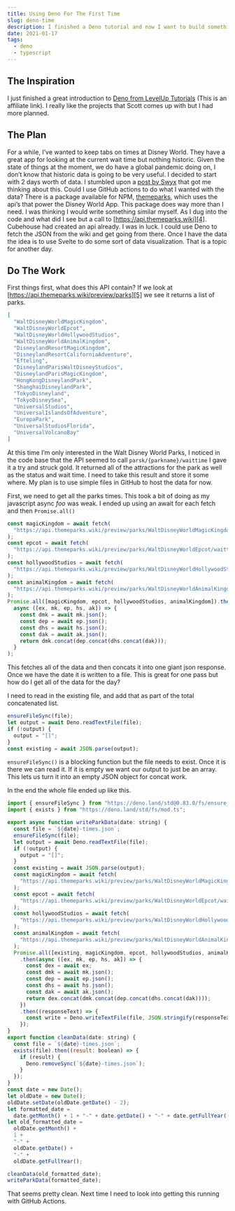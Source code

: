 ```yaml
---
title: Using Deno For The First Time
slug: deno-time
description: I finished a Deno tutorial and now I want to build something!
date: 2021-01-17
tags:
  - deno
  - typescript
---
```


## The Inspiration

I just finished a great introduction to [Deno from LevelUp Tutorials][1] (This is an affiliate link). I really like the projects that Scott comes up with but I had more planned.

## The Plan

For a while, I’ve wanted to keep tabs on times at Disney World. They have a great app for looking at the current wait time but nothing historic. Given the state of things at the moment, we do have a global pandemic doing on, I don’t know that historic data is going to be very useful.
I decided to start with 2 days worth of data. I stumbled upon a [post by Swyx][2] that got me thinking about this. Could I use GitHub actions to do what I wanted with the data?
There is a package available for NPM, [themeparks][3], which uses the api’s that power the Disney World App. This package does way more than I need. I was thinking I would write something similar myself. As I dug into the code and what did I see but a call to [https://api.themeparks.wiki][4]. Cubehouse had created an api already. I was in luck. I could use Deno to fetch the JSON from the wiki and get going from there.
Once I have the data the idea is to use Svelte to do some sort of data visualization. That is a topic for another day.

## Do The Work

First things first, what does this API contain?
If we look at [https://api.themeparks.wiki/preview/parks][5] we see it returns a list of parks.

```json
[
  "WaltDisneyWorldMagicKingdom",
  "WaltDisneyWorldEpcot",
  "WaltDisneyWorldHollywoodStudios",
  "WaltDisneyWorldAnimalKingdom",
  "DisneylandResortMagicKingdom",
  "DisneylandResortCaliforniaAdventure",
  "Efteling",
  "DisneylandParisWaltDisneyStudios",
  "DisneylandParisMagicKingdom",
  "HongKongDisneylandPark",
  "ShanghaiDisneylandPark",
  "TokyoDisneyland",
  "TokyoDisneySea",
  "UniversalStudios",
  "UniversalIslandsOfAdventure",
  "EuropaPark",
  "UniversalStudiosFlorida",
  "UniversalVolcanoBay"
]
```

At this time I’m only interested in the Walt Disney World Parks, I noticed in the code base that the API seemed to call `parsk/{parkname}/waittime` I gave it a try and struck gold. It returned all of the attractions for the park as well as the status and wait time.
I need to take this result and store it some where. My plan is to use simple files in GitHub to host the data for now.

First, we need to get all the parks times. This took a bit of doing as my javascript async _foo_ was weak. I ended up using an await for each fetch and then `Promise.all()`

```js
const magicKingdom = await fetch(
  "https://api.themeparks.wiki/preview/parks/WaltDisneyWorldMagicKingdom/waittime"
);
const epcot = await fetch(
  "https://api.themeparks.wiki/preview/parks/WaltDisneyWorldEpcot/waittime"
);
const hollywoodStudios = await fetch(
  "https://api.themeparks.wiki/preview/parks/WaltDisneyWorldHollywoodStudios/waittime"
);
const animalKingdom = await fetch(
  "https://api.themeparks.wiki/preview/parks/WaltDisneyWorldAnimalKingdom/waittime"
);
Promise.all([magicKingdom, epcot, hollywoodStudios, animalKingdom]).then(
  async ([ex, mk, ep, hs, ak]) => {
    const dmk = await mk.json();
    const dep = await ep.json();
    const dhs = await hs.json();
    const dak = await ak.json();
    return dmk.concat(dep.concat(dhs.concat(dak)));
  }
);
```

This fetches all of the data and then concats it into one giant json response. Once we have the date it is written to a file. This is great for one pass but how do I get all of the data for the day?

I need to read in the existing file, and add that as part of the total concatenated list.

```js
ensureFileSync(file);
let output = await Deno.readTextFile(file);
if (!output) {
  output = "[]";
}
const existing = await JSON.parse(output);
```

`ensureFileSync()` is a blocking function but the file needs to exist. Once it is there we can read it. If it is empty we want our output to just be an array. This lets us turn it into an empty JSON object for concat work.

In the end the whole file ended up like this.

```js
import { ensureFileSync } from "https://deno.land/std@0.83.0/fs/ensure_file.ts";
import { exists } from "https://deno.land/std/fs/mod.ts";

export async function writeParkData(date: string) {
  const file = `${date}-times.json`;
  ensureFileSync(file);
  let output = await Deno.readTextFile(file);
  if (!output) {
    output = "[]";
  }
  const existing = await JSON.parse(output);
  const magicKingdom = await fetch(
    "https://api.themeparks.wiki/preview/parks/WaltDisneyWorldMagicKingdom/waittime"
  );
  const epcot = await fetch(
    "https://api.themeparks.wiki/preview/parks/WaltDisneyWorldEpcot/waittime"
  );
  const hollywoodStudios = await fetch(
    "https://api.themeparks.wiki/preview/parks/WaltDisneyWorldHollywoodStudios/waittime"
  );
  const animalKingdom = await fetch(
    "https://api.themeparks.wiki/preview/parks/WaltDisneyWorldAnimalKingdom/waittime"
  );
  Promise.all([existing, magicKingdom, epcot, hollywoodStudios, animalKingdom])
    .then(async ([ex, mk, ep, hs, ak]) => {
      const dex = await ex;
      const dmk = await mk.json();
      const dep = await ep.json();
      const dhs = await hs.json();
      const dak = await ak.json();
      return dex.concat(dmk.concat(dep.concat(dhs.concat(dak))));
    })
    .then((responseText) => {
      const write = Deno.writeTextFile(file, JSON.stringify(responseText));
    });
}
export function cleanData(date: string) {
  const file = `${date}-times.json`;
  exists(file).then((result: boolean) => {
    if (result) {
      Deno.removeSync(`${date}-times.json`);
    }
  });
}
const date = new Date();
let oldDate = new Date();
oldDate.setDate(oldDate.getDate() - 2);
let formatted_date =
  date.getMonth() + 1 + "-" + date.getDate() + "-" + date.getFullYear();
let old_formatted_date =
  oldDate.getMonth() +
  1 +
  "-" +
  oldDate.getDate() +
  "-" +
  oldDate.getFullYear();

cleanData(old_formatted_date);
writeParkData(formatted_date);
```

That seems pretty clean. Next time I need to look into getting this running with GitHub Actions.

[1]: https://www.leveluptutorials.com/pro?ref=richardg
[2]: https://www.swyx.io/github-scraping/
[3]: https://github.com/cubehouse/themeparks
[4]: https://api.themeparks.wiki
[5]: https://api.themeparks.wiki/preview/parks
